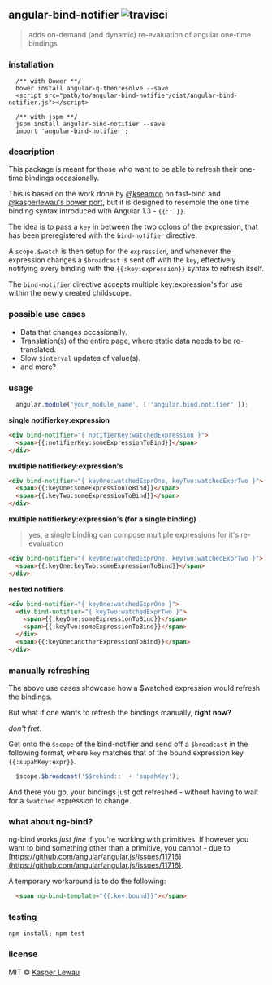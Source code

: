 ## angular-bind-notifier ![travisci](https://travis-ci.org/kasperlewau/angular-bind-notifier.svg?branch=master)
> adds on-demand (and dynamic) re-evaluation of angular one-time bindings

### installation
```
  /** with Bower **/
  bower install angular-q-thenresolve --save
  <script src="path/to/angular-bind-notifier/dist/angular-bind-notifier.js"></script>

  /** with jspm **/
  jspm install angular-bind-notifier --save
  import 'angular-bind-notifier';
```

### description
This package is meant for those who want to be able to refresh their one-time bindings
occasionally.

This is based on the work done by [@kseamon](https://github.com/kseamon/fast-bind) on fast-bind and [@kasperlewau's bower port](https://github.com/kasperlewau/fast-bind), but
it is designed to resemble the one time binding syntax introduced with Angular 1.3 - `{{:: }}`.

The idea is to pass a `key` in between the two colons of the expression, that has been preregistered
with the `bind-notifier` directive.

A `scope.$watch` is then setup for the `expression`, and whenever the expression changes a `$broadcast`
is sent off with the `key`, effectively notifying every binding with the `{{:key:expression}}` syntax to refresh itself.

The `bind-notifier` directive accepts multiple key:expression's for use within the newly created childscope.

### possible use cases
* Data that changes occasionally.
* Translation(s) of the entire page, where static data needs to be re-translated.
* Slow `$interval` updates of value(s).
* and more?

### usage
```js
  angular.module('your_module_name', [ 'angular.bind.notifier' ]);
```
**single notifierkey:expression**
```html
<div bind-notifier="{ notifierKey:watchedExpression }">
  <span>{{:notifierKey:someExpressionToBind}}</span>
</div>
```
**multiple notifierkey:expression's**
```html
<div bind-notifier="{ keyOne:watchedExprOne, keyTwo:watchedExprTwo }">
  <span>{{:keyOne:someExpressionToBind}}</span>
  <span>{{:keyTwo:someExpressionToBind}}</span>
</div>
```
**multiple notifierkey:expression's (for a single binding)**
> yes, a single binding can compose multiple expressions for it's re-evaluation

```html
<div bind-notifier="{ keyOne:watchedExprOne, keyTwo:watchedExprTwo }">
  <span>{{:keyOne:keyTwo:someExpressionToBind}}</span>
</div>
```
**nested notifiers**
```html
<div bind-notifier="{ keyOne:watchedExprOne }">
  <div bind-notifier="{ keyTwo:watchedExprTwo }">
    <span>{{:keyOne:someExpressionToBind}}</span>
    <span>{{:keyTwo:someExpressionToBind}}</span>
  </div>
  <span>{{:keyOne:anotherExpressionToBind}}</span>
</div>
```

### manually refreshing
The above use cases showcase how a $watched expression would refresh
the bindings.

But what if one wants to refresh the bindings manually, **right now?**

*don't fret.*

Get onto the `$scope` of the bind-notifier and send off a `$broadcast` in the following format, where `key` matches
that of the bound expression key `{{:supahKey:expr}}`.

```js
  $scope.$broadcast('$$rebind::' + 'supahKey');
```

And there you go, your bindings just got refreshed - without having to wait for a `$watched` expression
to change.

### what about ng-bind?

ng-bind works *just fine* if you're working with primitives.
If however you want to bind something other than a primitive, you cannot - due to [https://github.com/angular/angular.js/issues/11716](https://github.com/angular/angular.js/issues/11716).

A temporary workaround is to do the following:

```html
  <span ng-bind-template="{{:key:bound}}"></span>
```

### testing
`npm install; npm test`

### license
MIT © [Kasper Lewau](https://github.com/kasperlewau)
